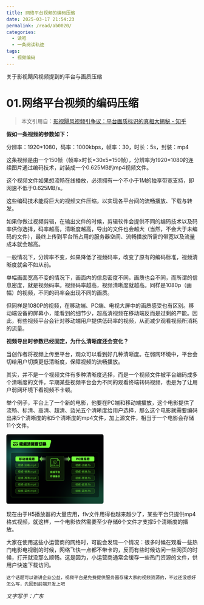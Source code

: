 ```yaml
---
title: 网络平台视频的编码压缩
date: 2025-03-17 21:54:23
permalink: /read/ab0020/
categories:
  - 读吧
  - 一条阅读轨迹
tags:
  - 视频编码
---
```


关于影视飓风视频提到的平台与画质压缩

<!-- more -->

# 01.网络平台视频的编码压缩

> 本文引用自：[影视飓风视频引争议：平台画质标识的真相大揭秘 - 知乎](https://zhuanlan.zhihu.com/p/2961874735)
>

**假如一条视频的参数如下：**

分辨率：1920*1080，码率：1000kbps，帧率：30，时长：5s，封装：mp4

这条视频是由一个150帧（帧率x时长=30x5=150帧），分辨率为1920*1080的连续图片通过编码技术，封装成一个0.625MB的mp4视频文件。

这个视频文件如果想流畅在线播放，必须拥有一个不小于1M的独享带宽支持，即网速不低于0.625MB/s。

这些编码技术能将巨大的视频文件压缩，以实现各平台间的流畅播放、下载与转发。

如果你做过视频剪辑，在输出文件的时候，剪辑软件会提供不同的编码技术以及码率供你选择，码率越高，清晰度越高，导出的文件也会越大（当然，不会大于未编码的文件），最终上传到平台所占用的服务器空间、流畅播放所需的带宽以及流量成本就会越高。

一般情况下，分辨率不变，如果降低了视频码率，改变了原有的编码标准，视频清晰度就会不如从前。

单幅画面宽高不变的情况下，画面内的信息密度不同，画质也会不同，而所谓的信息密度，就是视频码率。视频码率越高，视频清晰度就越高。同样是1080p（画幅）的视频，不同的码率会出现不同的画质。

但同样是1080P的视频，在移动端、PC端、电视大屏中的画质感受也有区别。移动端设备的屏幕小，能看到的细节少，超高清视频在移动端反而是过剩的产能。因此，有些视频平台会针对移动端用户提供低码率的视频，从而减少观看视频所消耗的流量。



**视频导出时参数已经固定，为什么清晰度还会变化？**

当创作者将视频上传至平台，观众可以看到好几种清晰度。在弱网环境中，平台会切给用户切换更低清晰度，保障视频的流畅播放。

其实，并不是一个视频文件有多种清晰度选择，而是一个视频文件被平台编码成多个清晰度的文件，早期某些视频平台会为不同的观看终端转码视频，也是为了让用户弱网环境下看视频不卡顿。

举个例子，平台上了一个新的电影，他要在PC端和移动端播放，这个电影提供了流畅、标清、高清、超清、蓝光五个清晰度给用户选择，那么这个电影就需要编码出来5个清晰度的和5个清晰度的mp4文件，加上源文件，相当于一个电影会存储11个文件。

<img src="../../.vuepress/public/blog_images/v2-7b8521395e000101c82bb9e27ec77e97_1440w.jpg" alt="img" style="zoom: 25%;" />    

​	现在由于H5播放器的大量应用，flv文件用得也越来越少了，某些平台只提供mp4格式视频，就这样，一个电影依然需要至少存储6个文件才支撑5个清晰度的播放。

​	大家在使用这些小运营商的网络时，可能会发现一个情况：很多时候在观看一些热门电影电视剧的时候，网络飞快一点都不带卡的，反而有些时候访问一些网页的时候，打开就没那么顺畅。这是因为，小运营商通常会缓存一些热门资源的文件，供用户快速下载访问。

   `这个话题可以讲讲企业公益，视频平台是免费提供服务器存储大家的视频资源的，不过还没想好怎么写，先回到前端开发上吧`

*文字写于：广东*
